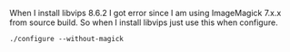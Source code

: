 When I install libvips 8.6.2 I got error since I am using ImageMagick 7.x.x from source build. So when I install libvips just use this when configure.
```
./configure --without-magick
```
